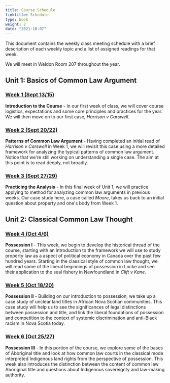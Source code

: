 ```yaml
---
title: Course Schedule
linktitle: Schedule
type: book
weight: 2
date: "2021-10-07"
---
```


This document contains the weekly class meeting schedule with a brief description of each weekly topic and a list of assigned readings for that week.

We will meet in Weldon Room 207 throughout the year. 

## Unit 1: Basics of Common Law Argument

### [Week 1 (Sept 13/15)](../../readings/week1)

**Introduction to the Course** - In our first week of class, we will cover course logistics, expectations and some core principles and practices for the year. We will then move on to our first case, *Harrison v Carswell*. 

### [Week 2 (Sept 20/22)](../../readings/week2)

**Patterns of Common Law Argument** -  Having completed an initial read of *Harrison v Carswell* in Week 1, we will revisit this case using a more detailed framework for analyzing the typical patterns of common law argument. Notice that we're still working on understanding a single case. The aim at this point is to read deeply, not broadly.

### [Week 3 (Sept 27/29)](../../readings/week3)

**Practicing the Analysis** - In this final week of Unit 1, we will practice applying to method for analyzing common law arguments in previous weeks. Our case study here, a case called *Moore*, takes us back to an initial question about property and one's body from Week 1.

## Unit 2: Classical Common Law Thought

### [Week 4 (Oct 4/6)](../../readings/week4)

**Possession I** - This week, we begin to develop the historical thread of the course, starting with an introduction to the framework we will use to study property law as a aspect of political economy in Canada over the past few hundred years. Starting in the classical style of common law thought, we will read some of the liberal beginnings of possession in Locke and see their application to the seal fishery in Newfoundland in *Clift v Kane*.

### [Week 5 (Oct 18/20)](../../readings/week5)

**Possession II** - Building on our introduction to possession, we take up a case study of unclear land titles in African Nova Scotian communities. This case study will help us to see the significances of legal distinctions between possession and title, and link the liberal foundations of possession and competition to the context of systemic discrimination and anti-Black racism in Nova Scotia today. 

### [Week 6 (Oct 25/27)](../../readings/week6)

**Possession III** - In this portion of the course, we explore some of the bases of Aboriginal title and look at how common law courts in the classical mode interpreted Indigenous land rights from the perspective of possession. This week also introduces the distinction between the content of common law Aboriginal title and questions about Indigenous sovereignty and law-making authority. 

